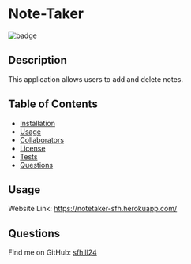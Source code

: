 
  # Note-Taker

  ![badge](https://img.shields.io/badge/License-None-blue.svg)<br />

  ## Description
  This application allows users to add and delete notes.

  ## Table of Contents 

  - [Installation](#installation)
  - [Usage](#usage)
  - [Collaborators](#collaborators)
  - [License](#license)
  - [Tests](#tests)
  - [Questions](#questions)
  
  ## Usage
Website Link: https://notetaker-sfh.herokuapp.com/
  

  ## Questions
 Find me on GitHub: [sfhill24](https://github.com/sfhill24)<br /> 
 </br>

